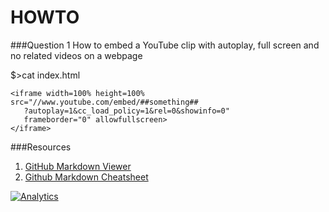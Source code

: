 HOWTO
=====

###Question 1
How to embed a YouTube clip with autoplay, full screen and no related videos on a webpage
    
   $>cat index.html
   <!-- YouTube options -->
   <!-- https://developers.google.com/youtube/player_parameters -->
    <iframe width=100% height=100% src="//www.youtube.com/embed/##something##
       ?autoplay=1&cc_load_policy=1&rel=0&showinfo=0" 
       frameborder="0" allowfullscreen>
    </iframe>




###Resources
1. [GitHub Markdown Viewer](http://notepag.es/)
2. [Github Markdown Cheatsheet](https://github.com/adam-p/markdown-here/wiki/Markdown-Cheatsheet) 


[![Analytics](https://ga-beacon.appspot.com/UA-55381661-1/tools/howto/readme)](https://github.com/igrigorik/ga-beacon)
